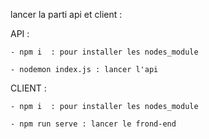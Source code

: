 lancer la parti api et client : 

API :

    - npm i  : pour installer les nodes_module

    - nodemon index.js : lancer l'api 


CLIENT :

    - npm i  : pour installer les nodes_module

    - npm run serve : lancer le frond-end
